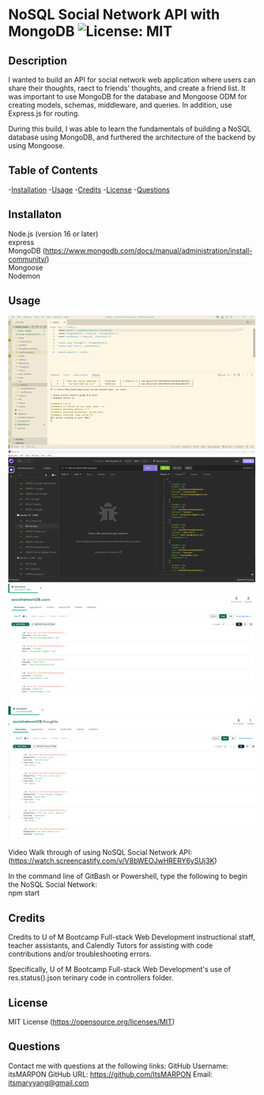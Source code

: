 # NoSQL Social Network API with MongoDB  ![License: MIT](https://img.shields.io/badge/License-MIT-yellow.svg)

## Description

I wanted to build an API for social network web application where users can share their thoughts, raect to friends' thoughts, and create a friend list. It was important to use MongoDB for the database and Mongoose ODM for creating models, schemas, middleware, and queries. In addition, use Express.js for routing.

During this build, I was able to learn the fundamentals of building a NoSQL database using MongoDB, and furthered the architecture of the backend by using Mongoose. 

## Table of Contents

-[Installation](#installation)
-[Usage](#usage)
-[Credits](#credits)
-[License](#license)
-[Questions](#questions)

## Installaton<a name="installation"></a>

Node.js (version 16 or later) <br />
express <br />
MongoDB (https://www.mongodb.com/docs/manual/administration/install-community/) <br />
Mongoose <br />
Nodemon <br />



## Usage<a name="usage"></a>

![Screenshot of NoSQL Social Network API command line](./assets/images/nosql-socialnetwork-commandline1.png)<br />
![Screenshot of NoSQL Social Network API Insomnia](./assets/images/nosql-socialnetwork-insomnia1.png)<br />
![Screenshot of NoSQL Social Network API in MongoDB](./assets/images/nosql-socialnetwork-mongodbusers2.png)<br />
![Screenshot of NoSQL Social Network API in MongoDB](./assets/images/nosql-socialnetwork-mongodbthoughts1.png)<br />

Video Walk through of using NoSQL Social Network API: (https://watch.screencastify.com/v/V8bWEOJwHRERY6ySUj3K)<br />

In the command line of GitBash or Powershell, type the following to begin the NoSQL Social Network:<br />
npm start

## Credits<a name="credits"></a>

Credits to U of M Bootcamp Full-stack Web Development instructional staff, teacher assistants, and Calendly Tutors for assisting with code contributions and/or troubleshooting errors.

Specifically, U of M Bootcamp Full-stack Web Development's use of res.status().json terinary code in controllers folder.

## License<a name="license"></a>

MIT License (https://opensource.org/licenses/MIT)

## Questions<a name="questions"></a>

Contact me with questions at the following links:
GitHub Username: itsMARPON
GitHub URL: https://github.com/ItsMARPON
Email: itsmaryyang@gmail.com


